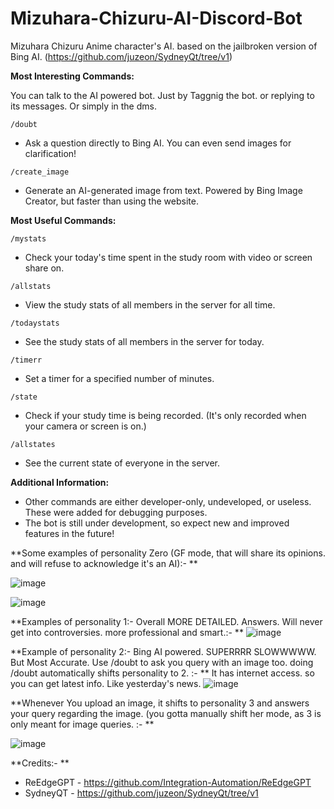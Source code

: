 # Mizuhara-Chizuru-AI-Discord-Bot
Mizuhara Chizuru Anime character's AI. based on the jailbroken version of Bing AI. (https://github.com/juzeon/SydneyQt/tree/v1)

**Most Interesting Commands:**

You can talk to the AI powered bot. Just by Taggnig the bot. or replying to its messages. Or simply in the dms.


```
/doubt
```

- Ask a question directly to Bing AI. You can even send images for clarification!

```
/create_image
```

-  Generate an AI-generated image from text. Powered by Bing Image Creator, but faster than using the website.

**Most Useful Commands:**

```
/mystats
```

- Check your today's time spent in the study room with video or screen share on.

```
/allstats
```

- View the study stats of all members in the server for all time.

```
/todaystats
```

- See the study stats of all members in the server for today.

```
/timerr
```

- Set a timer for a specified number of minutes.

```
/state
```

- Check if your study time is being recorded. (It's only recorded when your camera or screen is on.)

```
/allstates
```

- See the current state of everyone in the server.

**Additional Information:**

- Other commands are either developer-only, undeveloped, or useless. These were added for debugging purposes.
- The bot is still under development, so expect new and improved features in the future! 


**Some examples of personality Zero (GF mode, that will share its opinions. and will refuse to acknowledge it's an AI):- **

![image](https://github.com/estrizal/Mizuhara-Chizuru-AI-Discord-Bot/assets/87994109/e6e4557a-b186-45c4-8e15-3560c52ee1a3)


![image](https://github.com/estrizal/Mizuhara-Chizuru-AI-Discord-Bot/assets/87994109/2ee5fc0f-3831-47ea-9121-6adce6f778b1)

**Examples of personality 1:- Overall MORE DETAILED. Answers. Will never get into controversies. more professional and smart.:- **
![image](https://github.com/estrizal/Mizuhara-Chizuru-AI-Discord-Bot/assets/87994109/a3843f6e-ac69-4e4f-88ec-c53f4fc6b4c6)

**Example of personality 2:- Bing AI powered. SUPERRRR SLOWWWWW. But Most Accurate. Use /doubt to ask you query with an image too. doing /doubt automatically shifts personality to 2. :- **
It has internet access. so you can get latest info. Like yesterday's news.
![image](https://github.com/estrizal/Mizuhara-Chizuru-AI-Discord-Bot/assets/87994109/945542c0-9225-4250-9437-920df58e30b5)

**Whenever You upload an image, it shifts to personality 3 and answers your query regarding the  image. (you gotta manually shift her mode, as 3 is only meant for image queries. :- **

![image](https://github.com/estrizal/Mizuhara-Chizuru-AI-Discord-Bot/assets/87994109/9f87d113-c735-4277-a522-04df49da1d1b)

**Credits:- ** 
* ReEdgeGPT - https://github.com/Integration-Automation/ReEdgeGPT
* SydneyQT - https://github.com/juzeon/SydneyQt/tree/v1
